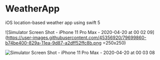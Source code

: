 # WeatherApp
iOS location-based weather app using swift 5


![Simulator Screen Shot - iPhone 11 Pro Max - 2020-04-20 at 00 02 09](https://user-images.githubusercontent.com/45356920/79699860-b74be400-829a-11ea-9d87-a2dff52ffc8b.png =250x250)


![Simulator Screen Shot - iPhone 11 Pro Max - 2020-04-20 at 00 03 08](https://user-images.githubusercontent.com/45356920/79699866-bdda5b80-829a-11ea-8a99-7a151ee2b08f.png)
